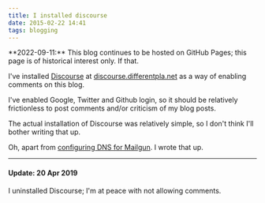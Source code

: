 ```yaml
---
title: I installed discourse
date: 2015-02-22 14:41
tags: blogging
---
```


<div class="callout callout-info" markdown="span">
**2022-09-11:** This blog continues to be hosted on GitHub Pages; this page is of historical interest only. If that.
</div>

I've installed [Discourse](http://www.discourse.org) at
[discourse.differentpla.net](http://discourse.differentpla.net) as a way of
enabling comments on this blog.

I've enabled Google, Twitter and Github login, so it should be relatively
frictionless to post comments and/or criticism of my blog posts.

The actual installation of Discourse was relatively simple, so I don't think
I'll bother writing that up.

Oh, apart from [configuring DNS for
Mailgun](http://blog.differentpla.net/blog/2015/02/22/mailgun-enom/). I wrote
that up.

----

#### Update: 20 Apr 2019

I uninstalled Discourse; I'm at peace with not allowing comments.
